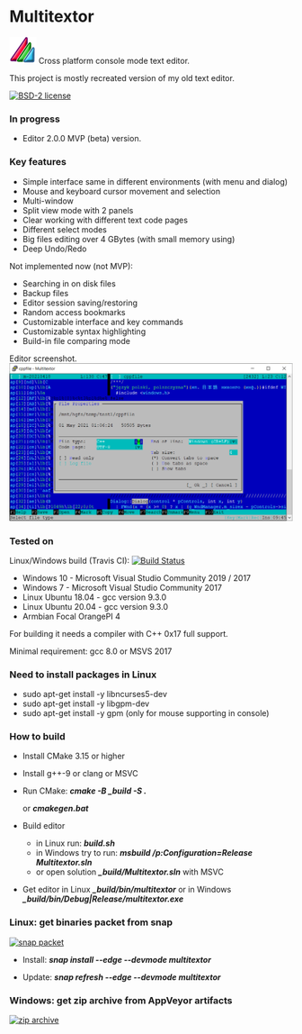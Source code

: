 # Multitextor
![Screenshot](docs/m.png) Cross platform console mode text editor.

This project is mostly recreated version of my old text editor.

[![BSD-2 license](https://img.shields.io/github/license/vikonix/multitextor)](https://github.com/vikonix/multitextor/blob/main/LICENSE)

### In progress
- Editor 2.0.0 MVP (beta) version.
 
### Key features
- Simple interface same in different environments (with menu and dialog)
- Mouse and keyboard cursor movement and selection
- Multi-window
- Split view mode with 2 panels
- Clear working with different text code pages
- Different select modes
- Big files editing over 4 GBytes (with small memory using)
- Deep Undo/Redo

Not implemented now (not MVP):
- Searching in on disk files
- Backup files
- Editor session saving/restoring
- Random access bookmarks
- Customizable interface and key commands
- Customizable syntax highlighting
- Build-in file comparing mode
 
Editor screenshot.
  ![Screenshot](docs/multitextor1.png)

### Tested on
Linux/Windows build (Travis CI): [![Build Status](https://travis-ci.org/vikonix/multitextor.svg?branch=main)](https://travis-ci.org/vikonix/multitextor)

 - Windows 10 - Microsoft Visual Studio Community 2019 / 2017
 - Windows 7 - Microsoft Visual Studio Community 2017
 - Linux Ubuntu 18.04 - gcc version 9.3.0
 - Linux Ubuntu 20.04 - gcc version 9.3.0
 - Armbian Focal OrangePI 4

For building it needs a compiler with C++ 0x17 full support.

Minimal requirement: gcc 8.0 or MSVS 2017

### Need to install packages in Linux
 - sudo apt-get install -y libncurses5-dev
 - sudo apt-get install -y libgpm-dev
 - sudo apt-get install -y gpm (only for mouse supporting in console)
 
### How to build
 - Install CMake 3.15 or higher
 - Install g++-9 or clang or MSVC
 - Run CMake: ***cmake -B _build -S .***
 
    or ***cmakegen.bat***
    
 - Build editor
    - in Linux run: ***build.sh***
    - in Windows try to run: ***msbuild /p:Configuration=Release Multitextor.sln*** 
    - or open solution ***_build/Multitextor.sln*** with MSVC
    
 - Get editor in Linux ***_build/bin/multitextor*** or in Windows ***_build/bin/Debug|Release/multitextor.exe***
    
### Linux: get binaries packet from snap
[![snap packet](https://snapcraft.io/multitextor/badge.svg)](https://snapcraft.io/multitextor)

 - Install:
    ***snap install --edge --devmode multitextor***

 - Update: 
    ***snap refresh --edge --devmode multitextor***
    
### Windows: get zip archive from AppVeyor artifacts
[![zip archive](https://ci.appveyor.com/api/projects/status/m98q8sh347k0cdu6/branch/main?svg=true)](https://ci.appveyor.com/project/vikonix/multitextor/branch/main/artifacts)
